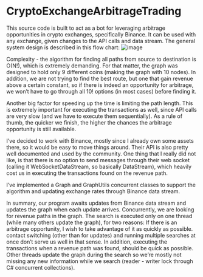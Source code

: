 # CryptoExchangeArbitrageTrading

This source code is built to act as a bot for leveraging arbitrage opportunities in crypto exchanges, specifically Binance.
It can be used with any exchange, given changes to the API calls and data stream.
The general system design is described in this flow chart:
![image](https://user-images.githubusercontent.com/39993978/204098237-df2ae003-04e2-493b-882a-6cb6462baff8.png)

Complexity - the algorithm for finding all paths from source to destination is O(N!), which is extremely demanding.
For that matter, the graph was designed to hold only 9 different coins (making the graph with 10 nodes). 
In addition, we are not trying to find the best route, but one that gain revenue above a certain constant, so if there is indeed an opportunity for arbitrage, we won’t have to go through all 10! options (in most cases) before finding it. 

Another big factor for speeding up the time is limiting the path length. 
This is extremely important for executing the transactions as well, since API calls are very slow (and we have to execute them sequentially). 
As a rule of thumb, the quicker we finish, the higher the chances the arbitrage opportunity is still available.

I’ve decided to work with Binance, mostly since I already own some assets there, so it would be easy to move things around. 
Their API is also pretty well documented and used by the community.
One thing that I really did not like, is that there is no option to send messages through their web socket (calling it WebSocketDataStream, so basically DataStream), which heavily cost us in executing the transactions found on the revenue path. 

I’ve implemented a Graph and GraphUtils concurrent classes to support the algorithm and updating exchange rates through Binance data stream.

In summary, our program awaits updates from Binance data stream and updates the graph when each update arrives. 
Concurrently, we are looking for revenue paths in the graph. 
The search is executed only on one thread (while many others update the graph), for two reasons:
If there is an arbitrage opportunity, I wish to take advantage of it as quickly as possible. contact switching (other than for updates) and running multiple searches at once don’t serve us well in that sense. 
In addition, executing the transactions when a revenue path was found, should be quick as possible.
Other threads update the graph during the search so we’re mostly not missing any new information while we search (reader - writer lock through C# concurrent collections).
